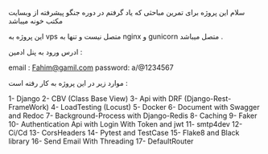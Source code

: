سلام این پروژه برای تمرین مباحثی که یاد گرفتم در دوره جنگو پیشرفته از وبسایت مکتب خونه میباشد


این پروژه به vps متصل نیست و تنها به nginx و gunicorn متصل میباشد .




ادرس ورود به پنل ادمین :

email : Fahim@gamil.com
password: a/@1234567


موارد زیر در این پروژه به کار رفته است :


1- Django
2- CBV (Class Base View)
3- Api with DRF (Django-Rest-FrameWork)
4- LoadTesting (Locust)
5- Docker
6- Document with Swagger and Redoc
7- Background-Process with Django-Redis
8- Caching
9- Faker
10- Authentication Api with Login With Token and jwt
11- smtp4dev
12- Ci/Cd
13- CorsHeaders
14- Pytest and TestCase
15- Flake8 and Black library
16- Send Email With Threading
17- DefaultRouter
